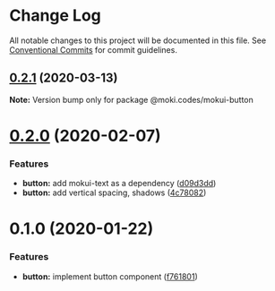 # Change Log

All notable changes to this project will be documented in this file.
See [Conventional Commits](https://conventionalcommits.org) for commit guidelines.

## [0.2.1](https://github.com/moki/mokui/compare/@moki.codes/mokui-button@0.2.0...@moki.codes/mokui-button@0.2.1) (2020-03-13)

**Note:** Version bump only for package @moki.codes/mokui-button





# [0.2.0](https://github.com/moki/mokui/compare/@moki.codes/mokui-button@0.1.0...@moki.codes/mokui-button@0.2.0) (2020-02-07)


### Features

* **button:** add mokui-text as a dependency ([d09d3dd](https://github.com/moki/mokui/commit/d09d3dd89ebde2c5b95e996039ab3932bc377c8a))
* **button:** add vertical spacing, shadows ([4c78082](https://github.com/moki/mokui/commit/4c78082c22ab57dea428602cb4b3fe78d350248e))





# 0.1.0 (2020-01-22)


### Features

* **button:** implement button component ([f761801](https://github.com/moki/mokui/commit/f7618017c32c00bbc6ea654d3ddd7680f54e5a82))
